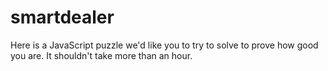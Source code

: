 smartdealer
===========

Here is a JavaScript puzzle we'd like you to try to solve to prove how good you are. It shouldn't take more than an hour.
